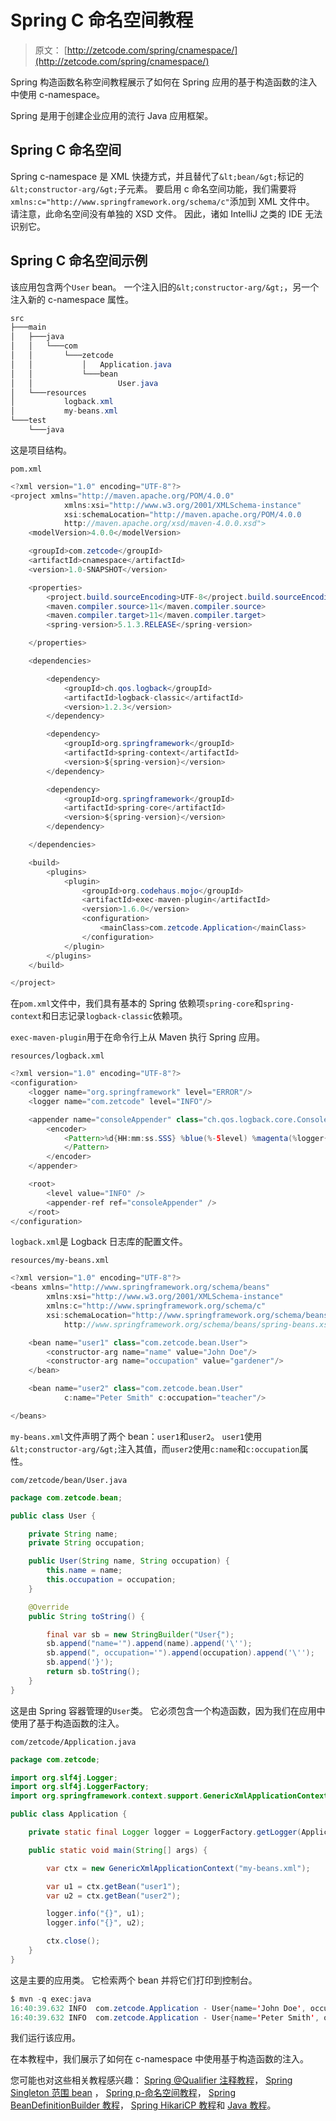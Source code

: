 # Spring C 命名空间教程

> 原文： [http://zetcode.com/spring/cnamespace/](http://zetcode.com/spring/cnamespace/)

Spring 构造函数名称空间教程展示了如何在 Spring 应用的基于构造函数的注入中使用 c-namespace。

Spring 是用于创建企业应用的流行 Java 应用框架。

## Spring C 命名空间

Spring c-namespace 是 XML 快捷方式，并且替代了`&lt;bean/&gt;`标记的`&lt;constructor-arg/&gt;`子元素。 要启用 c 命名空间功能，我们需要将`xmlns:c="http://www.springframework.org/schema/c"`添加到 XML 文件中。 请注意，此命名空间没有单独的 XSD 文件。 因此，诸如 IntelliJ 之类的 IDE 无法识别它。

## Spring C 命名空间示例

该应用包含两个`User` bean。 一个注入旧的`&lt;constructor-arg/&gt;`，另一个注入新的 c-namespace 属性。

```java
src
├───main
│   ├───java
│   │   └───com
│   │       └───zetcode
│   │           │   Application.java
│   │           └───bean
│   │                   User.java
│   └───resources
│           logback.xml
│           my-beans.xml
└───test
    └───java

```

这是项目结构。

`pom.xml`

```java
<?xml version="1.0" encoding="UTF-8"?>
<project xmlns="http://maven.apache.org/POM/4.0.0"
            xmlns:xsi="http://www.w3.org/2001/XMLSchema-instance"
            xsi:schemaLocation="http://maven.apache.org/POM/4.0.0
            http://maven.apache.org/xsd/maven-4.0.0.xsd">
    <modelVersion>4.0.0</modelVersion>

    <groupId>com.zetcode</groupId>
    <artifactId>cnamespace</artifactId>
    <version>1.0-SNAPSHOT</version>

    <properties>
        <project.build.sourceEncoding>UTF-8</project.build.sourceEncoding>
        <maven.compiler.source>11</maven.compiler.source>
        <maven.compiler.target>11</maven.compiler.target>
        <spring-version>5.1.3.RELEASE</spring-version>

    </properties>

    <dependencies>

        <dependency>
            <groupId>ch.qos.logback</groupId>
            <artifactId>logback-classic</artifactId>
            <version>1.2.3</version>
        </dependency>

        <dependency>
            <groupId>org.springframework</groupId>
            <artifactId>spring-context</artifactId>
            <version>${spring-version}</version>
        </dependency>

        <dependency>
            <groupId>org.springframework</groupId>
            <artifactId>spring-core</artifactId>
            <version>${spring-version}</version>
        </dependency>

    </dependencies>

    <build>
        <plugins>
            <plugin>
                <groupId>org.codehaus.mojo</groupId>
                <artifactId>exec-maven-plugin</artifactId>
                <version>1.6.0</version>
                <configuration>
                    <mainClass>com.zetcode.Application</mainClass>
                </configuration>
            </plugin>
        </plugins>
    </build>

</project>

```

在`pom.xml`文件中，我们具有基本的 Spring 依赖项`spring-core`和`spring-context`和日志记录`logback-classic`依赖项。

`exec-maven-plugin`用于在命令行上从 Maven 执行 Spring 应用。

`resources/logback.xml`

```java
<?xml version="1.0" encoding="UTF-8"?>
<configuration>
    <logger name="org.springframework" level="ERROR"/>
    <logger name="com.zetcode" level="INFO"/>

    <appender name="consoleAppender" class="ch.qos.logback.core.ConsoleAppender">
        <encoder>
            <Pattern>%d{HH:mm:ss.SSS} %blue(%-5level) %magenta(%logger{36}) - %msg %n
            </Pattern>
        </encoder>
    </appender>

    <root>
        <level value="INFO" />
        <appender-ref ref="consoleAppender" />
    </root>
</configuration>

```

`logback.xml`是 Logback 日志库的配置文件。

`resources/my-beans.xml`

```java
<?xml version="1.0" encoding="UTF-8"?>
<beans xmlns="http://www.springframework.org/schema/beans"
        xmlns:xsi="http://www.w3.org/2001/XMLSchema-instance"
        xmlns:c="http://www.springframework.org/schema/c"
        xsi:schemaLocation="http://www.springframework.org/schema/beans
            http://www.springframework.org/schema/beans/spring-beans.xsd">

    <bean name="user1" class="com.zetcode.bean.User">
        <constructor-arg name="name" value="John Doe"/>
        <constructor-arg name="occupation" value="gardener"/>
    </bean>

    <bean name="user2" class="com.zetcode.bean.User"
            c:name="Peter Smith" c:occupation="teacher"/>

</beans>

```

`my-beans.xml`文件声明了两个 bean：`user1`和`user2`。 `user1`使用`&lt;constructor-arg/&gt;`注入其值，而`user2`使用`c:name`和`c:occupation`属性。

`com/zetcode/bean/User.java`

```java
package com.zetcode.bean;

public class User {

    private String name;
    private String occupation;

    public User(String name, String occupation) {
        this.name = name;
        this.occupation = occupation;
    }

    @Override
    public String toString() {

        final var sb = new StringBuilder("User{");
        sb.append("name='").append(name).append('\'');
        sb.append(", occupation='").append(occupation).append('\'');
        sb.append('}');
        return sb.toString();
    }
}

```

这是由 Spring 容器管理的`User`类。 它必须包含一个构造函数，因为我们在应用中使用了基于构造函数的注入。

`com/zetcode/Application.java`

```java
package com.zetcode;

import org.slf4j.Logger;
import org.slf4j.LoggerFactory;
import org.springframework.context.support.GenericXmlApplicationContext;

public class Application {

    private static final Logger logger = LoggerFactory.getLogger(Application.class);

    public static void main(String[] args) {

        var ctx = new GenericXmlApplicationContext("my-beans.xml");

        var u1 = ctx.getBean("user1");
        var u2 = ctx.getBean("user2");

        logger.info("{}", u1);
        logger.info("{}", u2);

        ctx.close();
    }
}

```

这是主要的应用类。 它检索两个 bean 并将它们打印到控制台。

```java
$ mvn -q exec:java
16:40:39.632 INFO  com.zetcode.Application - User{name='John Doe', occupation='gardener'} 
16:40:39.632 INFO  com.zetcode.Application - User{name='Peter Smith', occupation='teacher'} 

```

我们运行该应用。

在本教程中，我们展示了如何在 c-namespace 中使用基于构造函数的注入。

您可能也对这些相关教程感兴趣： [Spring @Qualifier 注释教程](/spring/qualifier/)， [Spring Singleton 范围 bean](/spring/singletonscope/) ， [Spring p-命名空间教程](/spring/pnamespace/)， [Spring BeanDefinitionBuilder 教程](/spring/beandefinitionbuilder/)， [Spring HikariCP 教程](/articles/springhikaricp/)和 [Java 教程](/lang/java/)。